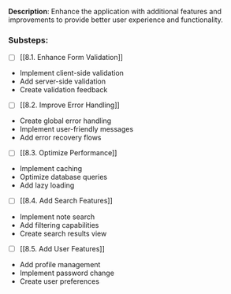 **Description**: Enhance the application with additional features and improvements to provide better user experience and functionality.

### Substeps:

- [ ] [[8.1. Enhance Form Validation]]

- Implement client-side validation
- Add server-side validation
- Create validation feedback

- [ ] [[8.2. Improve Error Handling]]

- Create global error handling
- Implement user-friendly messages
- Add error recovery flows

- [ ] [[8.3. Optimize Performance]]

- Implement caching
- Optimize database queries
- Add lazy loading

- [ ] [[8.4. Add Search Features]]

- Implement note search
- Add filtering capabilities
- Create search results view

- [ ] [[8.5. Add User Features]]

- Add profile management
- Implement password change
- Create user preferences
